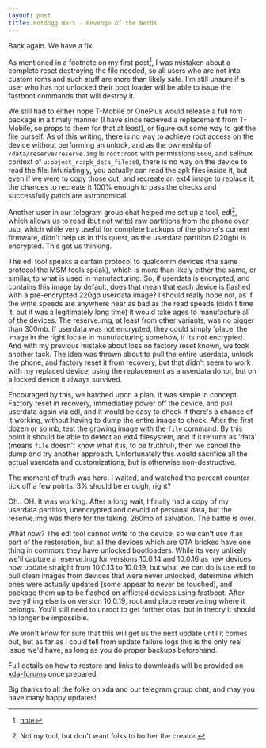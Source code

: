```yaml
---
layout: post
title: Hotdogg Wars - Revenge of the Nerds
---
```


Back again. We have a fix.

As mentioned in a footnote on my first post[^1], I was mistaken about a complete reset destroying the file needed, so all users who are not into custom roms and such stuff are more than likely safe. I'm still unsure if a user who has not unlocked their boot loader will be able to issue the fastboot commands that will destroy it.

We still had to either hope T-Mobile or OnePlus would release a full rom package in a timely manner (I have since recieved a replacement from T-Mobile, so props to them for that at least), or figure out some way to get the file ourself. As of this writing, there is no way to achieve root access on the device without performing an unlock, and as the ownership of `/data/reserve/reserve.img` is `root:root` with permissions `0600`, and selinux context of `u:object_r:apk_data_file:s0`, there is no way on the device to read the file. Infuriatingly, you actually can read the apk files inside it, but even if we were to copy those out, and recreate an ext4 image to replace it, the chances to recreate it 100% enough to pass the checks and successfully patch are astronomical.

Another user in our telegram group chat helped me set up a tool, edl[^2], which allows us to read (but not write) raw partitions from the phone over usb, which while very useful for complete backups of the phone's current firmware, didn't help us in this quest, as the userdata partition (220gb) is encrypted. This got us thinking.

The edl tool speaks a certain protocol to qualcomm devices (the same protocol the MSM tools speak), which is more than likely either the same, or similar, to what is used in manufacturing. So, if userdata is encrypted, and contains this image by default, does that mean that each device is flashed with a pre-encrypted 220gb userdata image? I should really hope not, as if the write speeds are anywhere near as bad as the read speeds (didn't time it, but it was a legitimately long time) it would take ages to manufacture all of the devices. The reserve.img, at least from other variants, was no bigger than 300mb. If userdata was not encrypted, they could simply 'place' the image in the right locale in manufacturing somehow, if its not encrypted. And with my previous mistake about loss on factory reset known, we took another tack. The idea was thrown about to pull the entire userdata, unlock the phone, and factory reset it from recovery, but that didn't seem to work with my replaced device, using the replacement as a userdata donor, but on a locked device it always survived.

Encouraged by this, we hatched upon a plan. It was simple in concept. Factory reset in recovery, immediatley power off the device, and pull userdata again via edl, and it would be easy to check if there's a chance of it working, without having to dump the entire image to check. After the first dozen or so mb, test the growing image with the `file` command. By this point it should be able to detect an ext4 filesystem, and if it returns as 'data' (means `file` doesn't know what it is, to be truthful), then we cancel the dump and try another approach. Unfortunately this would sacrifice all the actual userdata and customizations, but is otherwise non-destructive.

<script id="asciicast-YaLFHrLiy1dpqmrRSTdJMgC8X" src="https://asciinema.org/a/YaLFHrLiy1dpqmrRSTdJMgC8X.js" data-rows="10" async></script>
The moment of truth was here. I waited, and watched the percent counter tick off a few points. 3% should be enough, right?

<script id="asciicast-h0A79gbTap5Zx6T0V2wOuMEOK" src="https://asciinema.org/a/h0A79gbTap5Zx6T0V2wOuMEOK.js" data-rows="7" async></script>
Oh.. OH. It was working. After a long wait, I finally had a copy of my userdata partition, unencrypted and devoid of personal data, but the reserve.img was there for the taking. 260mb of salvation. The battle is over.

What now? The edl tool cannot write to the device, so we can't use it as part of the restoration, but all the devices which are OTA bricked have one thing in common: they have unlocked bootloaders. While its very unlikely we'll capture a reserve.img for versions 10.0.14 and 10.0.16 as new devices now update straight from 10.0.13 to 10.0.19, but what we can do is use edl to pull clean images from devices that were never unlocked, determine which ones were actually updated (some appear to never be touched), and package them up to be flashed on afflicted devices using fastboot. After everything else is on version 10.0.19, root and place reserve.img where it belongs. You'll still need to unroot to get further otas, but in theory it should no longer be impossible.

We won't know for sure that this will get us the next update until it comes out, but as far as I could tell from update failure logs this is the only real issue we'd have, as long as you do proper backups beforehand.

Full details on how to restore and links to downloads will be provided on [xda-forums](https://forum.xda-developers.com/7t-pro/how-to/hd1925-10-0-19-fastboot-rom-ota-fixer-t4040629) once prepared.

Big thanks to all the folks on xda and our telegram group chat, and may you have many happy updates!

[^1]: [note](/OnePlus-7t-Pro-5g/#fn:1)
[^2]: Not my tool, but don't want folks to bother the creator.

